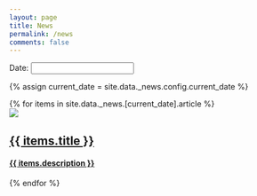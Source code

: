 ```yaml
---
layout: page
title: News
permalink: /news
comments: false
---
```



<p>Date: <input type="text" id="datepicker"></p>

{% assign current_date = site.data._news.config.current_date  %}

<!-- begin news -->
<div class="row listrecent">
{% for items in site.data._news.[current_date].article %}
<div class="col-lg-4 col-md-6 mb-30px card-group">
  <div class="card h-100">
    <div class="maxthumb">
      <a href="{{ items.page_url }}">
        <img
        class="img-fluid lazyimg"
        src="{{ items.urlToImage }}">
      </a>
    </div>
    <a class="text-dark" href="{{ items.page_url }}">
    <div class="card-body">
      <h2 class="card-title">
        {{ items.title }}
      </h2>
      <h4 class="card-text">
        {{ items.description }}
      </h4>
    </div>
    </a>
  </div>
</div>
{% endfor %}
</div>

  <script>
  
  var date_with_slashes = {{ current_date | replace: "_", "/" }}
  var current_date = "07_04_2021"
  $( function() {
    $( "#datepicker" ).datepicker({
      onSelect: function(dateText) {
        console.log("Selected date: " + dateText + "; input's current value: " + this.value);
        selected_date = dateText.replaceAll("/","_")
        console.log(selected_date)
        //need to load the news object in json and use it to create html
        var json_data = {{site.data._news | jsonify}}
        var selected_date_data =  json_data[selected_date]

        if (selected_date_data != undefined){
          $('.listrecent').empty();
          $('.listrecent').append("{% for items in site.data._news.[current_date].article %}" +
          " <div class=\"col-lg-4 col-md-6 mb-30px card-group\"> "+
            " <div class=\"card h-100\"> "+ 
              " <div class=\"maxthumb\"> "+
                " <a href=\"{{ items.page_url }}\"> "+
                " <img "+
                  " class=\"img-fluid lazyimg\" "+
                  " src=\"{{ items.urlToImage }}\"> "+
                "</a> "+
              "</div> "+
              "<a class=\"text-dark\" href=\"{{ items.page_url }}\"> "+
              "<div class=\"card-body\"> "+
              " <h2 class=\"card-title\"> "+
                "  {{ items.title }} "+
                "</h2> "+
                "<h4 class=\"card-text\"> "+
                " {{ items.description }} "+
                "</h4> "+
              "</div> "+
              "</a> "+
            "</div> "+
          "</div> "+
          "{% endfor %}")
        }else{
          $('.listrecent').empty();
          $('.listrecent').append('<h3>No news available for the selected date</h3>');
        }
    }
    });
  } );
  </script>
<!-- end news -->
